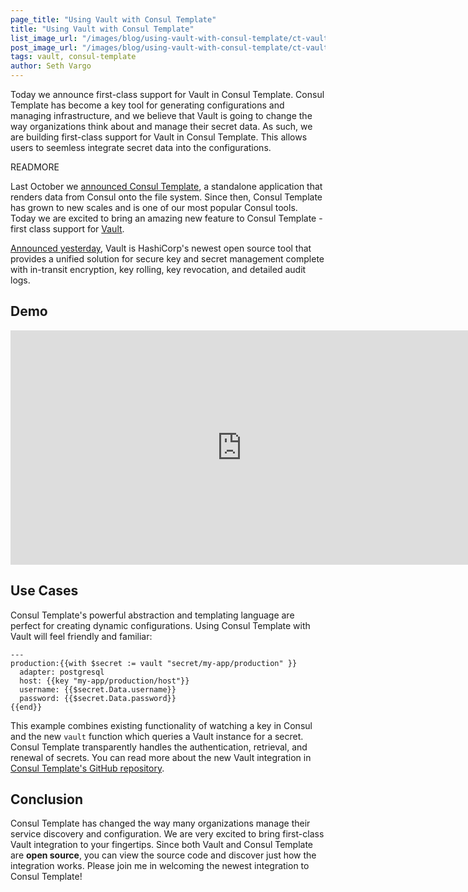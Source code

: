 ```yaml
---
page_title: "Using Vault with Consul Template"
title: "Using Vault with Consul Template"
list_image_url: "/images/blog/using-vault-with-consul-template/ct-vault.png"
post_image_url: "/images/blog/using-vault-with-consul-template/ct-vault.png"
tags: vault, consul-template
author: Seth Vargo
---
```


Today we announce first-class support for Vault in Consul Template. Consul Template has become a key tool for generating configurations and managing infrastructure, and we believe that Vault is going to change the way organizations think about and manage their secret data. As such, we are building first-class support for Vault in Consul Template. This allows users to seemless integrate secret data into the configurations.

READMORE

Last October we [announced Consul Template](https://www.hashicorp.com/blog/introducing-consul-template.html), a standalone application that renders data from Consul onto the file system. Since then, Consul Template has grown to new scales and is one of our most popular Consul tools. Today we are excited to bring an amazing new feature to Consul Template - first class support for [Vault](https://vaultproject.io?utm_source=Consul+Template).

[Announced yesterday](**link_to_post**), Vault is HashiCorp's newest open source tool that provides a unified solution for secure key and secret management complete with in-transit encryption, key rolling, key revocation, and detailed audit logs.

## Demo

<iframe src="https://player.vimeo.com/video/126398526" width="740" height="375" frameborder="0" webkitallowfullscreen mozallowfullscreen allowfullscreen></iframe>

## Use Cases

Consul Template's powerful abstraction and templating language are perfect for creating dynamic configurations. Using Consul Template with Vault will feel friendly and familiar:

    ---
    production:{{with $secret := vault "secret/my-app/production" }}
      adapter: postgresql
      host: {{key "my-app/production/host"}}
      username: {{$secret.Data.username}}
      password: {{$secret.Data.password}}
    {{end}}

This example combines existing functionality of watching a key in Consul and the new `vault` function which queries a Vault instance for a secret. Consul Template transparently handles the authentication, retrieval, and renewal of secrets. You can read more about the new Vault integration in [Consul Template's GitHub repository](https://github.com/hashicorp/consul-template).

## Conclusion

Consul Template has changed the way many organizations manage their service discovery and configuration. We are very excited to bring first-class Vault integration to your fingertips. Since both Vault and Consul Template are **open source**, you can view the source code and discover just how the integration works. Please join me in welcoming the newest integration to Consul Template!
